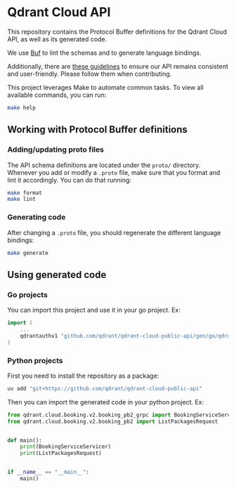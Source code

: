 # Qdrant Cloud API

This repository contains the Protocol Buffer definitions for the Qdrant Cloud API, as well as its generated code. 

We use [Buf](https://buf.build/) to lint the schemas and to generate language bindings. 

Additionally, there are [these guidelines](CONTRIBUTING.md#protobuf-guidelines) to ensure our API remains consistent and user-friendly. Please follow them when contributing.

This project leverages Make to automate common tasks. To view all available commands, you can run:

``` sh
make help
```

## Working with Protocol Buffer definitions

### Adding/updating proto files

The API schema definitions are located under the `proto/` directory. Whenever you add or modify a `.proto` file, make sure that you format and lint it accordingly. You can do that running:

``` sh
make format
make lint
```

### Generating code

After changing a `.proto` file, you should regenerate the different language bindings:

``` sh
make generate
```

## Using generated code

### Go projects

You can import this project and use it in your go project. Ex:

``` go
import (
    ...
    qdrantauthv1 "github.com/qdrant/qdrant-cloud-public-api/gen/go/qdrant/cloud/auth/v1"
)

```

### Python projects

First you need to install the repository as a package:

``` sh
uv add "git+https://github.com/qdrant/qdrant-cloud-public-api"
```

Then you can import the generated code in your python project. Ex:

```python
from qdrant.cloud.booking.v2.booking_pb2_grpc import BookingServiceServicer
from qdrant.cloud.booking.v2.booking_pb2 import ListPackagesRequest


def main():
    print(BookingServiceServicer)
    print(ListPackagesRequest)


if __name__ == "__main__":
    main()
```

